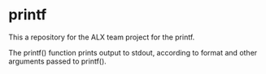 # printf
This a repository for the ALX team project for the printf.

The printf() function prints output to stdout, according to format and other arguments passed to printf().
